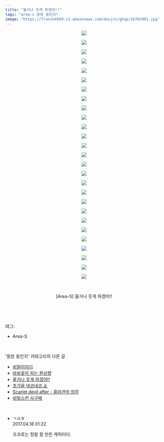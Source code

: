 ```yaml
---
title: "울거나 웃게 하겠어!!"
tags: "area-s 동방_동인지"
image: "https://franch4569.s3.amazonaws.com/doujin/ghap/1670/001.jpg"
---
```

<div class="article">
<p style="text-align: center; clear: none; float: none;"><img src="{{ site.imgserver2 }}/ghap/1670/001.jpg"/></p>
<p style="text-align: center; clear: none; float: none;"><img src="{{ site.imgserver2 }}/ghap/1670/002.jpg"/></p>
<p style="text-align: center; clear: none; float: none;"><img src="{{ site.imgserver2 }}/ghap/1670/003.jpg"/></p>
<p style="text-align: center; clear: none; float: none;"><img src="{{ site.imgserver2 }}/ghap/1670/004.jpg"/></p>
<p style="text-align: center; clear: none; float: none;"><img src="{{ site.imgserver2 }}/ghap/1670/005.jpg"/></p>
<p style="text-align: center; clear: none; float: none;"><img src="{{ site.imgserver2 }}/ghap/1670/006.jpg"/></p>
<p style="text-align: center; clear: none; float: none;"><img src="{{ site.imgserver2 }}/ghap/1670/007.jpg"/></p>
<p style="text-align: center; clear: none; float: none;"><img src="{{ site.imgserver2 }}/ghap/1670/008.jpg"/></p>
<p style="text-align: center; clear: none; float: none;"><img src="{{ site.imgserver2 }}/ghap/1670/009.jpg"/></p>
<p style="text-align: center; clear: none; float: none;"><img src="{{ site.imgserver2 }}/ghap/1670/010.jpg"/></p>
<p style="text-align: center; clear: none; float: none;"><img src="{{ site.imgserver2 }}/ghap/1670/011.jpg"/></p>
<p style="text-align: center; clear: none; float: none;"><img src="{{ site.imgserver2 }}/ghap/1670/012.jpg"/></p>
<p style="text-align: center; clear: none; float: none;"><img src="{{ site.imgserver2 }}/ghap/1670/013.jpg"/></p>
<p style="text-align: center; clear: none; float: none;"><img src="{{ site.imgserver2 }}/ghap/1670/014.jpg"/></p>
<p style="text-align: center; clear: none; float: none;"><img src="{{ site.imgserver2 }}/ghap/1670/015.jpg"/></p>
<p style="text-align: center; clear: none; float: none;"><img src="{{ site.imgserver2 }}/ghap/1670/016.jpg"/></p>
<p style="text-align: center; clear: none; float: none;"><img src="{{ site.imgserver2 }}/ghap/1670/017.jpg"/></p>
<p style="text-align: center; clear: none; float: none;"><img src="{{ site.imgserver2 }}/ghap/1670/018.jpg"/></p>
<p style="text-align: center; clear: none; float: none;"><img src="{{ site.imgserver2 }}/ghap/1670/019.jpg"/></p>
<p style="text-align: center; clear: none; float: none;"><img src="{{ site.imgserver2 }}/ghap/1670/020.jpg"/></p>
<p style="text-align: center; clear: none; float: none;"><img src="{{ site.imgserver2 }}/ghap/1670/021.jpg"/></p>
<p style="text-align: center; clear: none; float: none;"><img src="{{ site.imgserver2 }}/ghap/1670/022.jpg"/></p>
<p style="text-align: center; clear: none; float: none;"><img src="{{ site.imgserver2 }}/ghap/1670/023.jpg"/></p>
<p style="text-align: center; clear: none; float: none;"><img src="{{ site.imgserver2 }}/ghap/1670/024.jpg"/></p>
<p style="text-align: center; clear: none; float: none;"><img src="{{ site.imgserver2 }}/ghap/1670/025.jpg"/></p>
<p style="text-align: center; clear: none; float: none;"><img src="{{ site.imgserver2 }}/ghap/1670/026.jpg"/></p>
<p style="text-align: center; clear: none; float: none;"><img src="{{ site.imgserver2 }}/ghap/1670/027.jpg"/></p>
<p style="text-align: center; clear: none; float: none;"><br/></p>
<p style="text-align: center; clear: none; float: none;">[Area-S] 울거나 웃게 하겠어!!</p>
<p><br/></p>
</div><br/>
<div class="tagTrail">
<p>태그: </p>
<ul>
<li>Area-S</li>
</ul>
</div><br/>
<div class="another">
<p>'동방 동인지' 카테고리의 다른 글</p>
<ul>
<li><a href="/ghap_1672">비밀이야기</a></li>
<li><a href="/ghap_1671">바보꽃이 피는 환상향</a></li>
<li><a href="/ghap_1670">울거나 웃게 하겠어!!</a></li>
<li><a href="/ghap_1669">초가을 네코네코 쇼</a></li>
<li><a href="/ghap_1667">Scarlet devil after - 홍마관의 업무</a></li>
<li><a href="/ghap_1666">비밀스런 사구메</a></li>
</ul>
</div><br/>
<div class="cb_module cb_fluid">
<div class="cb_wrt cb_profile">
<div class="comment">
<ul>
<li class="cb_thumb_off" id="comment14967552">
<div class="cb_comment_area">
<div class="cb_info_area">
<div class="cb_section">
<span class="cb_nick_name">ㄱㅁㅎ</span>
</div>
<div class="cb_section">
<span class="cb_date">2017.04.18 01:22 </span>
</div>
</div>
<div class="cb_dsc_comment">
<p class="cb_dsc">
											코코로는 정말 잘 만든 캐릭터다.
										</p>
</div>
</div></li>
</ul>
</div>
</div><!-- commentList close -->
</div><br/>
